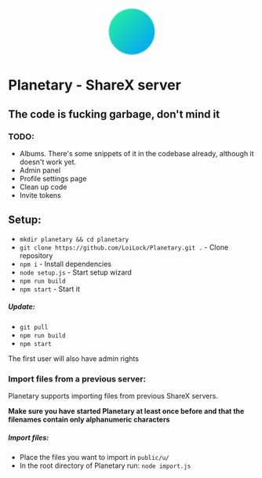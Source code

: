 <p align="center">
  <img width="100" height="100" src="public/tn_logo_128.png">
</p>

# Planetary - ShareX server
## The code is fucking garbage, don't mind it


### TODO:
- Albums. There's some snippets of it in the codebase already, although it doesn't work yet.
- Admin panel
- Profile settings page
- Clean up code
- Invite tokens

## Setup:
- `mkdir planetary && cd planetary`
- `git clone https://github.com/LoiLock/Planetary.git .` - Clone repository
- `npm i` - Install dependencies
- `node setup.js` - Start setup wizard
- `npm run build`
- `npm start` - Start it

##### Update:
- `git pull`
- `npm run build`
- `npm start`

The first user will also have admin rights

### Import files from a previous server:
Planetary supports importing files from previous ShareX servers.

**Make sure you have started Planetary at least once before and that the filenames contain only alphanumeric characters**
##### Import files:
- Place the files you want to import in `public/u/`
- In the root directory of Planetary run: `node import.js`
